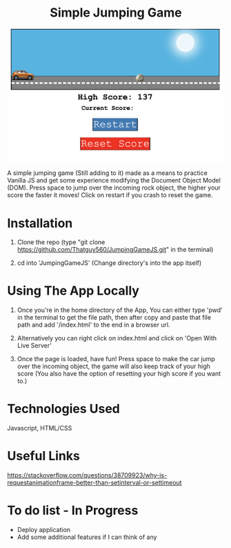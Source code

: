 <h1><div align="center">Simple Jumping Game<div></h1>

![AppImage](https://raw.githubusercontent.com/Thatguy560/Thatguy560.github.io/master/images/Screenshot%202020-12-04%20at%2012.42.36.png)

A simple jumping game (Still adding to it) made as a means to practice Vanilla JS and get some experience modifying the Document Object Model (DOM). Press space to jump over the incoming rock object, the higher your score the faster it moves! Click on restart if you crash to reset the game.

<!-- # Visit the deployed app

You can find the deployed app via the following link: https://Thatguy560.github.io/CalculatorReact -->

# Installation

1. Clone the repo (type "git clone https://github.com/Thatguy560/JumpingGameJS.git" in the terminal)

2. cd into 'JumpingGameJS' (Change directory's into the app itself)

# Using The App Locally

1. Once you're in the home directory of the App, You can either type 'pwd' in the terminal to get the file path, then after copy and paste that file path and add '/index.html' to the end in a browser url.

2. Alternatively you can right click on index.html and click on 'Open With Live Server'

3. Once the page is loaded, have fun! Press space to make the car jump over the incoming object, the game will also keep track of your high score (You also have the option of resetting your high score if you want to.)

# Technologies Used

Javascript, HTML/CSS

# Useful Links

https://stackoverflow.com/questions/38709923/why-is-requestanimationframe-better-than-setinterval-or-settimeout


# To do list - In Progress

- Deploy application
- Add some additional features if I can think of any
